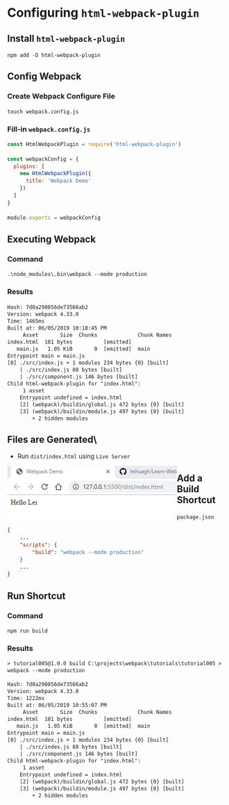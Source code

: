 # Configuring `html-webpack-plugin`

## Install `html-webpack-plugin`

```shell
npm add -D html-webpack-plugin
```

## Config Webpack

### Create Webpack Configure File

```shell
touch webpack.config.js
```

### Fill-in `webpack.config.js`

```javascript
const HtmlWebpackPlugin = require('html-webpack-plugin')

const webpackConfig = {
  plugins: [
    new HtmlWebpackPlugin({
      title: 'Webpack Demo'
    })
  ]
}

module.exports = webpackConfig
```

## Executing Webpack

### Command

```shell
.\node_modules\.bin\webpack --mode production
```

### Results

```shell
Hash: 7d0a290856de73566ab2
Version: webpack 4.33.0
Time: 1465ms
Built at: 06/05/2019 10:18:45 PM
     Asset       Size  Chunks             Chunk Names
index.html  181 bytes          [emitted]
   main.js   1.05 KiB       0  [emitted]  main
Entrypoint main = main.js
[0] ./src/index.js + 1 modules 234 bytes {0} [built]
    | ./src/index.js 88 bytes [built]
    | ./src/component.js 146 bytes [built]
Child html-webpack-plugin for "index.html":
     1 asset
    Entrypoint undefined = index.html
    [2] (webpack)/buildin/global.js 472 bytes {0} [built]
    [3] (webpack)/buildin/module.js 497 bytes {0} [built]
        + 2 hidden modules
```

## Files are Generated\

- Run `dist/index.html` using `Live Server`

<img src="./../images//001/001.PNG" style="float: left;">

## Add a Build Shortcut

`package.json`

```json
{
    ...
    "scripts": {
        "build": "webpack --mode production"
    }
    ...
}
```

## Run Shortcut

### Command

```shell
npm run build
```

### Results

```shell
> tutorial005@1.0.0 build C:\projects\webpack\tutorials\tutorial005 > webpack --mode production

Hash: 7d0a290856de73566ab2
Version: webpack 4.33.0
Time: 1222ms
Built at: 06/05/2019 10:55:07 PM
     Asset       Size  Chunks             Chunk Names
index.html  181 bytes          [emitted]
   main.js   1.05 KiB       0  [emitted]  main
Entrypoint main = main.js
[0] ./src/index.js + 1 modules 234 bytes {0} [built]
    | ./src/index.js 88 bytes [built]
    | ./src/component.js 146 bytes [built]
Child html-webpack-plugin for "index.html":
     1 asset
    Entrypoint undefined = index.html
    [2] (webpack)/buildin/global.js 472 bytes {0} [built]
    [3] (webpack)/buildin/module.js 497 bytes {0} [built]
        + 2 hidden modules
```
